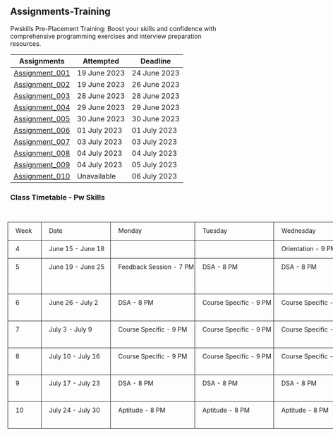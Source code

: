 ## Assignments-Training
Pwskills Pre-Placement Training: Boost your skills and confidence with comprehensive programming exercises and interview preparation resources.

|Assignments|Attempted|Deadline|
|-----|-----|-----|
|[Assignment_001](https://github.com/navneetguptacse/Assignments-Training/blob/main/Assignment_001.ipynb)| 19 June 2023|24 June 2023|
|[Assignment_002](https://github.com/navneetguptacse/Assignments-Training/blob/main/Assignment_002.ipynb)| 19 June 2023|26 June 2023|
|[Assignment_003](https://github.com/navneetguptacse/Assignments-Training/blob/main/Assignment_003.ipynb)| 28 June 2023|28 June 2023|
|[Assignment_004](https://github.com/navneetguptacse/Assignments-Training/blob/main/Assignment_004.ipynb)| 29 June 2023|29 June 2023|
|[Assignment_005](https://github.com/navneetguptacse/Assignments-Training/blob/main/Assignment_005.ipynb)| 30 June 2023|30 June 2023|
|[Assignment_006](https://github.com/navneetguptacse/Assignments-Training/blob/main/Assignment_006.ipynb)| 01 July 2023|01 July 2023|
|[Assignment_007](https://github.com/navneetguptacse/Assignments-Training/blob/main/Assignment_007.ipynb)| 03 July 2023|03 July 2023|
|[Assignment_008](https://github.com/navneetguptacse/Assignments-Training/blob/main/Assignment_008.ipynb)| 04 July 2023|04 July 2023|
|[Assignment_009](https://github.com/navneetguptacse/Assignments-Training/blob/main/Assignment_009.ipynb)| 04 July 2023|05 July 2023|
|[Assignment_010](https://github.com/navneetguptacse/Assignments-Training/blob/main/Assignment_010.ipynb)| Unavailable|06 July 2023|


### Class Timetable - Pw Skills
<html>
  <body>
    <main style="display: flex; width: 100%; justify-content: center; padding-top: 5px;"><div style="max-width: 100%; min-width: 0px; width: 900px;"><div class="notion-page-content" style="flex-shrink: 0; flex-grow: 1; max-width: 100%; display: flex; align-items: flex-start; flex-direction: column; font-size: 16px; line-height: 1.5; width: 100%; z-index: 4; padding-bottom: 30vh; padding-left: calc(96px + env(safe-area-inset-left)); padding-right: calc(96px + env(safe-area-inset-right));"><div data-block-id="80b4672e-b4ea-4e14-8e3c-a7ff7c6c5fc6" class="notion-selectable notion-table-block" style="width: 1001px; max-width: 1001px; margin-top: 1px; margin-bottom: 1px; align-self: center;"><div contenteditable="false" data-content-editable-void="true" style="color: inherit; fill: inherit; position: relative; display: flex;"><div class="notion-scroller horizontal" style="flex-grow: 1; margin-left: -8px; z-index: 1; overflow: auto hidden; margin-right: 0px; margin-bottom: 0px;"><div class="notion-table-content" style="padding-left: 146.5px; padding-right: 146.5px;"><div data-block-id="80b4672e-b4ea-4e14-8e3c-a7ff7c6c5fc6" class="notion-selectable notion-table-block" style="width: 100%; position: relative; align-self: center;"><div style="display: flex;"><div style="padding: 8px 18px 18px 8px;"><div data-block-id="80b4672e-b4ea-4e14-8e3c-a7ff7c6c5fc6" class="notion-selectable notion-table-block notion-table-tbody-selectable" style="position: relative;"><div><table><tbody><tr class="notion-table-row"><td style="color: inherit; fill: inherit; border: 1px solid rgb(47, 47, 47); position: relative; vertical-align: top; text-align: start; min-width: 59px; max-width: 59px; min-height: 32px;"><div class="notion-table-cell"><div class="notion-table-cell-text" spellcheck="true" data-content-editable-leaf="true" contenteditable="false" style="max-width: 100%; width: 100%; white-space: pre-wrap; word-break: break-word; caret-color: rgba(255, 255, 255, 0.81); padding: 7px 9px; background-color: transparent; font-size: 14px; line-height: 20px;">Week</div></div></td><td style="color: inherit; fill: inherit; border: 1px solid rgb(47, 47, 47); position: relative; vertical-align: top; text-align: start; min-width: 140px; max-width: 140px; min-height: 32px;"><div class="notion-table-cell"><div class="notion-table-cell-text" spellcheck="true" data-content-editable-leaf="true" contenteditable="false" style="max-width: 100%; width: 100%; white-space: pre-wrap; word-break: break-word; caret-color: rgba(255, 255, 255, 0.81); padding: 7px 9px; background-color: transparent; font-size: 14px; line-height: 20px;">Date</div></div></td><td style="color: inherit; fill: inherit; border: 1px solid rgb(47, 47, 47); position: relative; vertical-align: top; text-align: start; min-width: 174px; max-width: 174px; min-height: 32px;"><div class="notion-table-cell"><div class="notion-table-cell-text" spellcheck="true" data-content-editable-leaf="true" contenteditable="false" style="max-width: 100%; width: 100%; white-space: pre-wrap; word-break: break-word; caret-color: rgba(255, 255, 255, 0.81); padding: 7px 9px; background-color: transparent; font-size: 14px; line-height: 20px;">Monday</div></div></td><td style="color: inherit; fill: inherit; border: 1px solid rgb(47, 47, 47); position: relative; vertical-align: top; text-align: start; min-width: 162px; max-width: 162px; min-height: 32px;"><div class="notion-table-cell"><div class="notion-table-cell-text" spellcheck="true" data-content-editable-leaf="true" contenteditable="false" style="max-width: 100%; width: 100%; white-space: pre-wrap; word-break: break-word; caret-color: rgba(255, 255, 255, 0.81); padding: 7px 9px; background-color: transparent; font-size: 14px; line-height: 20px;">Tuesday</div></div></td><td style="color: inherit; fill: inherit; border: 1px solid rgb(47, 47, 47); position: relative; vertical-align: top; text-align: start; min-width: 163px; max-width: 163px; min-height: 32px;"><div class="notion-table-cell"><div class="notion-table-cell-text" spellcheck="true" data-content-editable-leaf="true" contenteditable="false" style="max-width: 100%; width: 100%; white-space: pre-wrap; word-break: break-word; caret-color: rgba(255, 255, 255, 0.81); padding: 7px 9px; background-color: transparent; font-size: 14px; line-height: 20px;">Wednesday</div></div></td><td style="color: inherit; fill: inherit; border: 1px solid rgb(47, 47, 47); position: relative; vertical-align: top; text-align: start; min-width: 154px; max-width: 154px; min-height: 32px;"><div class="notion-table-cell"><div class="notion-table-cell-text" spellcheck="true" data-content-editable-leaf="true" contenteditable="false" style="max-width: 100%; width: 100%; white-space: pre-wrap; word-break: break-word; caret-color: rgba(255, 255, 255, 0.81); padding: 7px 9px; background-color: transparent; font-size: 14px; line-height: 20px;">Thursday</div></div></td><td style="color: inherit; fill: inherit; border: 1px solid rgb(47, 47, 47); position: relative; vertical-align: top; text-align: start; min-width: 164px; max-width: 164px; min-height: 32px;"><div class="notion-table-cell"><div class="notion-table-cell-text" spellcheck="true" data-content-editable-leaf="true" contenteditable="false" style="max-width: 100%; width: 100%; white-space: pre-wrap; word-break: break-word; caret-color: rgba(255, 255, 255, 0.81); padding: 7px 9px; background-color: transparent; font-size: 14px; line-height: 20px;">Friday</div></div></td><td style="color: inherit; fill: inherit; border: 1px solid rgb(47, 47, 47); position: relative; vertical-align: top; text-align: start; min-width: 144px; max-width: 144px; min-height: 32px;"><div class="notion-table-cell"><div class="notion-table-cell-text" spellcheck="true" data-content-editable-leaf="true" contenteditable="false" style="max-width: 100%; width: 100%; white-space: pre-wrap; word-break: break-word; caret-color: rgba(255, 255, 255, 0.81); padding: 7px 9px; background-color: transparent; font-size: 14px; line-height: 20px;">Saturday</div></div></td><td style="color: inherit; fill: inherit; border: 1px solid rgb(47, 47, 47); position: relative; vertical-align: top; text-align: start; min-width: 154px; max-width: 154px; min-height: 32px;"><div class="notion-table-cell"><div class="notion-table-cell-text" spellcheck="true" data-content-editable-leaf="true" contenteditable="false" style="max-width: 100%; width: 100%; white-space: pre-wrap; word-break: break-word; caret-color: rgba(255, 255, 255, 0.81); padding: 7px 9px; background-color: transparent; font-size: 14px; line-height: 20px;">Sunday</div></div></td></tr><tr class="notion-table-row"><td style="color: inherit; fill: inherit; border: 1px solid rgb(47, 47, 47); position: relative; vertical-align: top; text-align: start; min-width: 59px; max-width: 59px; min-height: 32px;"><div class="notion-table-cell"><div class="notion-table-cell-text" spellcheck="true" data-content-editable-leaf="true" contenteditable="false" style="max-width: 100%; width: 100%; white-space: pre-wrap; word-break: break-word; caret-color: rgba(255, 255, 255, 0.81); padding: 7px 9px; background-color: transparent; font-size: 14px; line-height: 20px;">4</div></div></td><td style="color: inherit; fill: inherit; border: 1px solid rgb(47, 47, 47); position: relative; vertical-align: top; text-align: start; min-width: 140px; max-width: 140px; min-height: 32px;"><div class="notion-table-cell"><div class="notion-table-cell-text" spellcheck="true" data-content-editable-leaf="true" contenteditable="false" style="max-width: 100%; width: 100%; white-space: pre-wrap; word-break: break-word; caret-color: rgba(255, 255, 255, 0.81); padding: 7px 9px; background-color: transparent; font-size: 14px; line-height: 20px;">June 15 - June 18</div></div></td><td style="color: inherit; fill: inherit; border: 1px solid rgb(47, 47, 47); position: relative; vertical-align: top; text-align: start; min-width: 174px; max-width: 174px; min-height: 32px;"><div class="notion-table-cell"><div class="notion-table-cell-text" spellcheck="true" data-content-editable-leaf="true" contenteditable="false" style="max-width: 100%; width: 100%; white-space: pre-wrap; word-break: break-word; caret-color: rgba(255, 255, 255, 0.81); padding: 7px 9px; background-color: transparent; font-size: 14px; line-height: 20px; min-height: 1em; color: rgba(255, 255, 255, 0.81); -webkit-text-fill-color: rgba(255, 255, 255, 0.282);"></div></div></td><td style="color: inherit; fill: inherit; border: 1px solid rgb(47, 47, 47); position: relative; vertical-align: top; text-align: start; min-width: 162px; max-width: 162px; min-height: 32px;"><div class="notion-table-cell"><div class="notion-table-cell-text" spellcheck="true" data-content-editable-leaf="true" contenteditable="false" style="max-width: 100%; width: 100%; white-space: pre-wrap; word-break: break-word; caret-color: rgba(255, 255, 255, 0.81); padding: 7px 9px; background-color: transparent; font-size: 14px; line-height: 20px; min-height: 1em; color: rgba(255, 255, 255, 0.81); -webkit-text-fill-color: rgba(255, 255, 255, 0.282);"></div></div></td><td style="color: inherit; fill: inherit; border: 1px solid rgb(47, 47, 47); position: relative; vertical-align: top; text-align: start; min-width: 163px; max-width: 163px; min-height: 32px;"><div class="notion-table-cell"><div class="notion-table-cell-text" spellcheck="true" data-content-editable-leaf="true" contenteditable="false" style="max-width: 100%; width: 100%; white-space: pre-wrap; word-break: break-word; caret-color: rgba(255, 255, 255, 0.81); padding: 7px 9px; background-color: transparent; font-size: 14px; line-height: 20px;">Orientation - 9 PM</div></div></td><td style="color: inherit; fill: inherit; border: 1px solid rgb(47, 47, 47); position: relative; vertical-align: top; text-align: start; min-width: 154px; max-width: 154px; min-height: 32px;"><div class="notion-table-cell"><div class="notion-table-cell-text" spellcheck="true" data-content-editable-leaf="true" contenteditable="false" style="max-width: 100%; width: 100%; white-space: pre-wrap; word-break: break-word; caret-color: rgba(255, 255, 255, 0.81); padding: 7px 9px; background-color: transparent; font-size: 14px; line-height: 20px;">Orientation - 9 PM</div></div></td><td style="color: inherit; fill: inherit; border: 1px solid rgb(47, 47, 47); position: relative; vertical-align: top; text-align: start; min-width: 164px; max-width: 164px; min-height: 32px;"><div class="notion-table-cell"><div class="notion-table-cell-text" spellcheck="true" data-content-editable-leaf="true" contenteditable="false" style="max-width: 100%; width: 100%; white-space: pre-wrap; word-break: break-word; caret-color: rgba(255, 255, 255, 0.81); padding: 7px 9px; background-color: transparent; font-size: 14px; line-height: 20px;">DSA - 9 PM</div></div></td><td style="color: inherit; fill: inherit; border: 1px solid rgb(47, 47, 47); position: relative; vertical-align: top; text-align: start; min-width: 144px; max-width: 144px; min-height: 32px;"><div class="notion-table-cell"><div class="notion-table-cell-text" spellcheck="true" data-content-editable-leaf="true" contenteditable="false" style="max-width: 100%; width: 100%; white-space: pre-wrap; word-break: break-word; caret-color: rgba(255, 255, 255, 0.81); padding: 7px 9px; background-color: transparent; font-size: 14px; line-height: 20px;">DSA - 9 PM</div></div></td><td style="color: inherit; fill: inherit; border: 1px solid rgb(47, 47, 47); position: relative; vertical-align: top; text-align: start; min-width: 154px; max-width: 154px; min-height: 32px;"><div class="notion-table-cell"><div class="notion-table-cell-text" spellcheck="true" data-content-editable-leaf="true" contenteditable="false" style="max-width: 100%; width: 100%; white-space: pre-wrap; word-break: break-word; caret-color: rgba(255, 255, 255, 0.81); padding: 7px 9px; background-color: transparent; font-size: 14px; line-height: 20px; min-height: 1em; color: rgba(255, 255, 255, 0.81); -webkit-text-fill-color: rgba(255, 255, 255, 0.282);"></div></div></td></tr><tr class="notion-table-row"><td style="color: inherit; fill: inherit; border: 1px solid rgb(47, 47, 47); position: relative; vertical-align: top; text-align: start; min-width: 59px; max-width: 59px; min-height: 32px;"><div class="notion-table-cell"><div class="notion-table-cell-text" spellcheck="true" data-content-editable-leaf="true" contenteditable="false" style="max-width: 100%; width: 100%; white-space: pre-wrap; word-break: break-word; caret-color: rgba(255, 255, 255, 0.81); padding: 7px 9px; background-color: transparent; font-size: 14px; line-height: 20px;">5</div></div></td><td style="color: inherit; fill: inherit; border: 1px solid rgb(47, 47, 47); position: relative; vertical-align: top; text-align: start; min-width: 140px; max-width: 140px; min-height: 32px;"><div class="notion-table-cell"><div class="notion-table-cell-text" spellcheck="true" data-content-editable-leaf="true" contenteditable="false" style="max-width: 100%; width: 100%; white-space: pre-wrap; word-break: break-word; caret-color: rgba(255, 255, 255, 0.81); padding: 7px 9px; background-color: transparent; font-size: 14px; line-height: 20px;">June 19 - June 25</div></div></td><td style="color: inherit; fill: inherit; border: 1px solid rgb(47, 47, 47); position: relative; vertical-align: top; text-align: start; min-width: 174px; max-width: 174px; min-height: 32px;"><div class="notion-table-cell"><div class="notion-table-cell-text" spellcheck="true" data-content-editable-leaf="true" contenteditable="false" style="max-width: 100%; width: 100%; white-space: pre-wrap; word-break: break-word; caret-color: rgba(255, 255, 255, 0.81); padding: 7px 9px; background-color: transparent; font-size: 14px; line-height: 20px;">Feedback Session - 7 PM</div></div></td><td style="color: inherit; fill: inherit; border: 1px solid rgb(47, 47, 47); position: relative; vertical-align: top; text-align: start; min-width: 162px; max-width: 162px; min-height: 32px;"><div class="notion-table-cell"><div class="notion-table-cell-text" spellcheck="true" data-content-editable-leaf="true" contenteditable="false" style="max-width: 100%; width: 100%; white-space: pre-wrap; word-break: break-word; caret-color: rgba(255, 255, 255, 0.81); padding: 7px 9px; background-color: transparent; font-size: 14px; line-height: 20px;">DSA - 8 PM</div></div></td><td style="color: inherit; fill: inherit; border: 1px solid rgb(47, 47, 47); position: relative; vertical-align: top; text-align: start; min-width: 163px; max-width: 163px; min-height: 32px;"><div class="notion-table-cell"><div class="notion-table-cell-text" spellcheck="true" data-content-editable-leaf="true" contenteditable="false" style="max-width: 100%; width: 100%; white-space: pre-wrap; word-break: break-word; caret-color: rgba(255, 255, 255, 0.81); padding: 7px 9px; background-color: transparent; font-size: 14px; line-height: 20px;">DSA - 8 PM</div></div></td><td style="color: inherit; fill: inherit; border: 1px solid rgb(47, 47, 47); position: relative; vertical-align: top; text-align: start; min-width: 154px; max-width: 154px; min-height: 32px;"><div class="notion-table-cell"><div class="notion-table-cell-text" spellcheck="true" data-content-editable-leaf="true" contenteditable="false" style="max-width: 100%; width: 100%; white-space: pre-wrap; word-break: break-word; caret-color: rgba(255, 255, 255, 0.81); padding: 7px 9px; background-color: transparent; font-size: 14px; line-height: 20px;">DSA - 8 PM</div></div></td><td style="color: inherit; fill: inherit; border: 1px solid rgb(47, 47, 47); position: relative; vertical-align: top; text-align: start; min-width: 164px; max-width: 164px; min-height: 32px;"><div class="notion-table-cell"><div class="notion-table-cell-text" spellcheck="true" data-content-editable-leaf="true" contenteditable="false" style="max-width: 100%; width: 100%; white-space: pre-wrap; word-break: break-word; caret-color: rgba(255, 255, 255, 0.81); padding: 7px 9px; background-color: transparent; font-size: 14px; line-height: 20px;">DSA - 8 PM</div></div></td><td style="color: inherit; fill: inherit; border: 1px solid rgb(47, 47, 47); position: relative; vertical-align: top; text-align: start; min-width: 144px; max-width: 144px; min-height: 32px;"><div class="notion-table-cell"><div class="notion-table-cell-text" spellcheck="true" data-content-editable-leaf="true" contenteditable="false" style="max-width: 100%; width: 100%; white-space: pre-wrap; word-break: break-word; caret-color: rgba(255, 255, 255, 0.81); padding: 7px 9px; background-color: transparent; font-size: 14px; line-height: 20px;">Profile Building - 7:30 PM
DSA - 9 PM</div></div></td><td style="color: inherit; fill: inherit; border: 1px solid rgb(47, 47, 47); position: relative; vertical-align: top; text-align: start; min-width: 154px; max-width: 154px; min-height: 32px;"><div class="notion-table-cell"><div class="notion-table-cell-text" spellcheck="true" data-content-editable-leaf="true" contenteditable="false" style="max-width: 100%; width: 100%; white-space: pre-wrap; word-break: break-word; caret-color: rgba(255, 255, 255, 0.81); padding: 7px 9px; background-color: transparent; font-size: 14px; line-height: 20px;">Mock Test - DSA</div></div></td></tr><tr class="notion-table-row"><td style="color: inherit; fill: inherit; border: 1px solid rgb(47, 47, 47); position: relative; vertical-align: top; text-align: start; min-width: 59px; max-width: 59px; min-height: 32px;"><div class="notion-table-cell"><div class="notion-table-cell-text" spellcheck="true" data-content-editable-leaf="true" contenteditable="false" style="max-width: 100%; width: 100%; white-space: pre-wrap; word-break: break-word; caret-color: rgba(255, 255, 255, 0.81); padding: 7px 9px; background-color: transparent; font-size: 14px; line-height: 20px;">6</div></div></td><td style="color: inherit; fill: inherit; border: 1px solid rgb(47, 47, 47); position: relative; vertical-align: top; text-align: start; min-width: 140px; max-width: 140px; min-height: 32px;"><div class="notion-table-cell"><div class="notion-table-cell-text" spellcheck="true" data-content-editable-leaf="true" contenteditable="false" style="max-width: 100%; width: 100%; white-space: pre-wrap; word-break: break-word; caret-color: rgba(255, 255, 255, 0.81); padding: 7px 9px; background-color: transparent; font-size: 14px; line-height: 20px;">June 26 - July 2</div></div></td><td style="color: inherit; fill: inherit; border: 1px solid rgb(47, 47, 47); position: relative; vertical-align: top; text-align: start; min-width: 174px; max-width: 174px; min-height: 32px;"><div class="notion-table-cell"><div class="notion-table-cell-text" spellcheck="true" data-content-editable-leaf="true" contenteditable="false" style="max-width: 100%; width: 100%; white-space: pre-wrap; word-break: break-word; caret-color: rgba(255, 255, 255, 0.81); padding: 7px 9px; background-color: transparent; font-size: 14px; line-height: 20px;">DSA - 8 PM</div></div></td><td style="color: inherit; fill: inherit; border: 1px solid rgb(47, 47, 47); position: relative; vertical-align: top; text-align: start; min-width: 162px; max-width: 162px; min-height: 32px;"><div class="notion-table-cell"><div class="notion-table-cell-text" spellcheck="true" data-content-editable-leaf="true" contenteditable="false" style="max-width: 100%; width: 100%; white-space: pre-wrap; word-break: break-word; caret-color: rgba(255, 255, 255, 0.81); padding: 7px 9px; background-color: transparent; font-size: 14px; line-height: 20px;">Course Specific - 9 PM</div></div></td><td style="color: inherit; fill: inherit; border: 1px solid rgb(47, 47, 47); position: relative; vertical-align: top; text-align: start; min-width: 163px; max-width: 163px; min-height: 32px;"><div class="notion-table-cell"><div class="notion-table-cell-text" spellcheck="true" data-content-editable-leaf="true" contenteditable="false" style="max-width: 100%; width: 100%; white-space: pre-wrap; word-break: break-word; caret-color: rgba(255, 255, 255, 0.81); padding: 7px 9px; background-color: transparent; font-size: 14px; line-height: 20px;">Course Specific - 9 PM</div></div></td><td style="color: inherit; fill: inherit; border: 1px solid rgb(47, 47, 47); position: relative; vertical-align: top; text-align: start; min-width: 154px; max-width: 154px; min-height: 32px;"><div class="notion-table-cell"><div class="notion-table-cell-text" spellcheck="true" data-content-editable-leaf="true" contenteditable="false" style="max-width: 100%; width: 100%; white-space: pre-wrap; word-break: break-word; caret-color: rgba(255, 255, 255, 0.81); padding: 7px 9px; background-color: transparent; font-size: 14px; line-height: 20px;">Course Specific - 9 PM</div></div></td><td style="color: inherit; fill: inherit; border: 1px solid rgb(47, 47, 47); position: relative; vertical-align: top; text-align: start; min-width: 164px; max-width: 164px; min-height: 32px;"><div class="notion-table-cell"><div class="notion-table-cell-text" spellcheck="true" data-content-editable-leaf="true" contenteditable="false" style="max-width: 100%; width: 100%; white-space: pre-wrap; word-break: break-word; caret-color: rgba(255, 255, 255, 0.81); padding: 7px 9px; background-color: transparent; font-size: 14px; line-height: 20px;">Course Specific - 9 PM</div></div></td><td style="color: inherit; fill: inherit; border: 1px solid rgb(47, 47, 47); position: relative; vertical-align: top; text-align: start; min-width: 144px; max-width: 144px; min-height: 32px;"><div class="notion-table-cell"><div class="notion-table-cell-text" spellcheck="true" data-content-editable-leaf="true" contenteditable="false" style="max-width: 100%; width: 100%; white-space: pre-wrap; word-break: break-word; caret-color: rgba(255, 255, 255, 0.81); padding: 7px 9px; background-color: transparent; font-size: 14px; line-height: 20px;">Soft Skills - 12 PM
Profile Building</div></div></td><td style="color: inherit; fill: inherit; border: 1px solid rgb(47, 47, 47); position: relative; vertical-align: top; text-align: start; min-width: 154px; max-width: 154px; min-height: 32px;"><div class="notion-table-cell"><div class="notion-table-cell-text" spellcheck="true" data-content-editable-leaf="true" contenteditable="false" style="max-width: 100%; width: 100%; white-space: pre-wrap; word-break: break-word; caret-color: rgba(255, 255, 255, 0.81); padding: 7px 9px; background-color: transparent; font-size: 14px; line-height: 20px;">Mock Test - Course Specific</div></div></td></tr><tr class="notion-table-row"><td style="color: inherit; fill: inherit; border: 1px solid rgb(47, 47, 47); position: relative; vertical-align: top; text-align: start; min-width: 59px; max-width: 59px; min-height: 32px;"><div class="notion-table-cell"><div class="notion-table-cell-text" spellcheck="true" data-content-editable-leaf="true" contenteditable="false" style="max-width: 100%; width: 100%; white-space: pre-wrap; word-break: break-word; caret-color: rgba(255, 255, 255, 0.81); padding: 7px 9px; background-color: transparent; font-size: 14px; line-height: 20px;">7</div></div></td><td style="color: inherit; fill: inherit; border: 1px solid rgb(47, 47, 47); position: relative; vertical-align: top; text-align: start; min-width: 140px; max-width: 140px; min-height: 32px;"><div class="notion-table-cell"><div class="notion-table-cell-text" spellcheck="true" data-content-editable-leaf="true" contenteditable="false" style="max-width: 100%; width: 100%; white-space: pre-wrap; word-break: break-word; caret-color: rgba(255, 255, 255, 0.81); padding: 7px 9px; background-color: transparent; font-size: 14px; line-height: 20px;">July 3 - July 9</div></div></td><td style="color: inherit; fill: inherit; border: 1px solid rgb(47, 47, 47); position: relative; vertical-align: top; text-align: start; min-width: 174px; max-width: 174px; min-height: 32px;"><div class="notion-table-cell"><div class="notion-table-cell-text" spellcheck="true" data-content-editable-leaf="true" contenteditable="false" style="max-width: 100%; width: 100%; white-space: pre-wrap; word-break: break-word; caret-color: rgba(255, 255, 255, 0.81); padding: 7px 9px; background-color: transparent; font-size: 14px; line-height: 20px;">Course Specific - 9 PM</div></div></td><td style="color: inherit; fill: inherit; border: 1px solid rgb(47, 47, 47); position: relative; vertical-align: top; text-align: start; min-width: 162px; max-width: 162px; min-height: 32px;"><div class="notion-table-cell"><div class="notion-table-cell-text" spellcheck="true" data-content-editable-leaf="true" contenteditable="false" style="max-width: 100%; width: 100%; white-space: pre-wrap; word-break: break-word; caret-color: rgba(255, 255, 255, 0.81); padding: 7px 9px; background-color: transparent; font-size: 14px; line-height: 20px;">Course Specific - 9 PM</div></div></td><td style="color: inherit; fill: inherit; border: 1px solid rgb(47, 47, 47); position: relative; vertical-align: top; text-align: start; min-width: 163px; max-width: 163px; min-height: 32px;"><div class="notion-table-cell"><div class="notion-table-cell-text" spellcheck="true" data-content-editable-leaf="true" contenteditable="false" style="max-width: 100%; width: 100%; white-space: pre-wrap; word-break: break-word; caret-color: rgba(255, 255, 255, 0.81); padding: 7px 9px; background-color: transparent; font-size: 14px; line-height: 20px;">Course Specific - 9 PM</div></div></td><td style="color: inherit; fill: inherit; border: 1px solid rgb(47, 47, 47); position: relative; vertical-align: top; text-align: start; min-width: 154px; max-width: 154px; min-height: 32px;"><div class="notion-table-cell"><div class="notion-table-cell-text" spellcheck="true" data-content-editable-leaf="true" contenteditable="false" style="max-width: 100%; width: 100%; white-space: pre-wrap; word-break: break-word; caret-color: rgba(255, 255, 255, 0.81); padding: 7px 9px; background-color: transparent; font-size: 14px; line-height: 20px;">Course Specific - 9 PM</div></div></td><td style="color: inherit; fill: inherit; border: 1px solid rgb(47, 47, 47); position: relative; vertical-align: top; text-align: start; min-width: 164px; max-width: 164px; min-height: 32px;"><div class="notion-table-cell"><div class="notion-table-cell-text" spellcheck="true" data-content-editable-leaf="true" contenteditable="false" style="max-width: 100%; width: 100%; white-space: pre-wrap; word-break: break-word; caret-color: rgba(255, 255, 255, 0.81); padding: 7px 9px; background-color: transparent; font-size: 14px; line-height: 20px;">Course Specific - 9 PM</div></div></td><td style="color: inherit; fill: inherit; border: 1px solid rgb(47, 47, 47); position: relative; vertical-align: top; text-align: start; min-width: 144px; max-width: 144px; min-height: 32px;"><div class="notion-table-cell"><div class="notion-table-cell-text" spellcheck="true" data-content-editable-leaf="true" contenteditable="false" style="max-width: 100%; width: 100%; white-space: pre-wrap; word-break: break-word; caret-color: rgba(255, 255, 255, 0.81); padding: 7px 9px; background-color: transparent; font-size: 14px; line-height: 20px;">Soft Skills - 12 PM
Profile Building</div></div></td><td style="color: inherit; fill: inherit; border: 1px solid rgb(47, 47, 47); position: relative; vertical-align: top; text-align: start; min-width: 154px; max-width: 154px; min-height: 32px;"><div class="notion-table-cell"><div class="notion-table-cell-text" spellcheck="true" data-content-editable-leaf="true" contenteditable="false" style="max-width: 100%; width: 100%; white-space: pre-wrap; word-break: break-word; caret-color: rgba(255, 255, 255, 0.81); padding: 7px 9px; background-color: transparent; font-size: 14px; line-height: 20px;">Mock Test - Course Specific</div></div></td></tr><tr class="notion-table-row"><td style="color: inherit; fill: inherit; border: 1px solid rgb(47, 47, 47); position: relative; vertical-align: top; text-align: start; min-width: 59px; max-width: 59px; min-height: 32px;"><div class="notion-table-cell"><div class="notion-table-cell-text" spellcheck="true" data-content-editable-leaf="true" contenteditable="false" style="max-width: 100%; width: 100%; white-space: pre-wrap; word-break: break-word; caret-color: rgba(255, 255, 255, 0.81); padding: 7px 9px; background-color: transparent; font-size: 14px; line-height: 20px;">8</div></div></td><td style="color: inherit; fill: inherit; border: 1px solid rgb(47, 47, 47); position: relative; vertical-align: top; text-align: start; min-width: 140px; max-width: 140px; min-height: 32px;"><div class="notion-table-cell"><div class="notion-table-cell-text" spellcheck="true" data-content-editable-leaf="true" contenteditable="false" style="max-width: 100%; width: 100%; white-space: pre-wrap; word-break: break-word; caret-color: rgba(255, 255, 255, 0.81); padding: 7px 9px; background-color: transparent; font-size: 14px; line-height: 20px;">July 10 - July 16</div></div></td><td style="color: inherit; fill: inherit; border: 1px solid rgb(47, 47, 47); position: relative; vertical-align: top; text-align: start; min-width: 174px; max-width: 174px; min-height: 32px;"><div class="notion-table-cell"><div class="notion-table-cell-text" spellcheck="true" data-content-editable-leaf="true" contenteditable="false" style="max-width: 100%; width: 100%; white-space: pre-wrap; word-break: break-word; caret-color: rgba(255, 255, 255, 0.81); padding: 7px 9px; background-color: transparent; font-size: 14px; line-height: 20px;">Course Specific - 9 PM</div></div></td><td style="color: inherit; fill: inherit; border: 1px solid rgb(47, 47, 47); position: relative; vertical-align: top; text-align: start; min-width: 162px; max-width: 162px; min-height: 32px;"><div class="notion-table-cell"><div class="notion-table-cell-text" spellcheck="true" data-content-editable-leaf="true" contenteditable="false" style="max-width: 100%; width: 100%; white-space: pre-wrap; word-break: break-word; caret-color: rgba(255, 255, 255, 0.81); padding: 7px 9px; background-color: transparent; font-size: 14px; line-height: 20px;">Course Specific - 9 PM</div></div></td><td style="color: inherit; fill: inherit; border: 1px solid rgb(47, 47, 47); position: relative; vertical-align: top; text-align: start; min-width: 163px; max-width: 163px; min-height: 32px;"><div class="notion-table-cell"><div class="notion-table-cell-text" spellcheck="true" data-content-editable-leaf="true" contenteditable="false" style="max-width: 100%; width: 100%; white-space: pre-wrap; word-break: break-word; caret-color: rgba(255, 255, 255, 0.81); padding: 7px 9px; background-color: transparent; font-size: 14px; line-height: 20px;">Course Specific - 9 PM</div></div></td><td style="color: inherit; fill: inherit; border: 1px solid rgb(47, 47, 47); position: relative; vertical-align: top; text-align: start; min-width: 154px; max-width: 154px; min-height: 32px;"><div class="notion-table-cell"><div class="notion-table-cell-text" spellcheck="true" data-content-editable-leaf="true" contenteditable="false" style="max-width: 100%; width: 100%; white-space: pre-wrap; word-break: break-word; caret-color: rgba(255, 255, 255, 0.81); padding: 7px 9px; background-color: transparent; font-size: 14px; line-height: 20px;">Course Specific - 9 PM</div></div></td><td style="color: inherit; fill: inherit; border: 1px solid rgb(47, 47, 47); position: relative; vertical-align: top; text-align: start; min-width: 164px; max-width: 164px; min-height: 32px;"><div class="notion-table-cell"><div class="notion-table-cell-text" spellcheck="true" data-content-editable-leaf="true" contenteditable="false" style="max-width: 100%; width: 100%; white-space: pre-wrap; word-break: break-word; caret-color: rgba(255, 255, 255, 0.81); padding: 7px 9px; background-color: transparent; font-size: 14px; line-height: 20px;">DSA - 8 PM</div></div></td><td style="color: inherit; fill: inherit; border: 1px solid rgb(47, 47, 47); position: relative; vertical-align: top; text-align: start; min-width: 144px; max-width: 144px; min-height: 32px;"><div class="notion-table-cell"><div class="notion-table-cell-text" spellcheck="true" data-content-editable-leaf="true" contenteditable="false" style="max-width: 100%; width: 100%; white-space: pre-wrap; word-break: break-word; caret-color: rgba(255, 255, 255, 0.81); padding: 7px 9px; background-color: transparent; font-size: 14px; line-height: 20px;">Soft Skills - 12 PM
DSA - 8 PM</div></div></td><td style="color: inherit; fill: inherit; border: 1px solid rgb(47, 47, 47); position: relative; vertical-align: top; text-align: start; min-width: 154px; max-width: 154px; min-height: 32px;"><div class="notion-table-cell"><div class="notion-table-cell-text" spellcheck="true" data-content-editable-leaf="true" contenteditable="false" style="max-width: 100%; width: 100%; white-space: pre-wrap; word-break: break-word; caret-color: rgba(255, 255, 255, 0.81); padding: 7px 9px; background-color: transparent; font-size: 14px; line-height: 20px;">Mock Test - DSA</div></div></td></tr><tr class="notion-table-row"><td style="color: inherit; fill: inherit; border: 1px solid rgb(47, 47, 47); position: relative; vertical-align: top; text-align: start; min-width: 59px; max-width: 59px; min-height: 32px;"><div class="notion-table-cell"><div class="notion-table-cell-text" spellcheck="true" data-content-editable-leaf="true" contenteditable="false" style="max-width: 100%; width: 100%; white-space: pre-wrap; word-break: break-word; caret-color: rgba(255, 255, 255, 0.81); padding: 7px 9px; background-color: transparent; font-size: 14px; line-height: 20px;">9</div></div></td><td style="color: inherit; fill: inherit; border: 1px solid rgb(47, 47, 47); position: relative; vertical-align: top; text-align: start; min-width: 140px; max-width: 140px; min-height: 32px;"><div class="notion-table-cell"><div class="notion-table-cell-text" spellcheck="true" data-content-editable-leaf="true" contenteditable="false" style="max-width: 100%; width: 100%; white-space: pre-wrap; word-break: break-word; caret-color: rgba(255, 255, 255, 0.81); padding: 7px 9px; background-color: transparent; font-size: 14px; line-height: 20px;">July 17 - July 23</div></div></td><td style="color: inherit; fill: inherit; border: 1px solid rgb(47, 47, 47); position: relative; vertical-align: top; text-align: start; min-width: 174px; max-width: 174px; min-height: 32px;"><div class="notion-table-cell"><div class="notion-table-cell-text" spellcheck="true" data-content-editable-leaf="true" contenteditable="false" style="max-width: 100%; width: 100%; white-space: pre-wrap; word-break: break-word; caret-color: rgba(255, 255, 255, 0.81); padding: 7px 9px; background-color: transparent; font-size: 14px; line-height: 20px;">DSA - 8 PM</div></div></td><td style="color: inherit; fill: inherit; border: 1px solid rgb(47, 47, 47); position: relative; vertical-align: top; text-align: start; min-width: 162px; max-width: 162px; min-height: 32px;"><div class="notion-table-cell"><div class="notion-table-cell-text" spellcheck="true" data-content-editable-leaf="true" contenteditable="false" style="max-width: 100%; width: 100%; white-space: pre-wrap; word-break: break-word; caret-color: rgba(255, 255, 255, 0.81); padding: 7px 9px; background-color: transparent; font-size: 14px; line-height: 20px;">DSA - 8 PM</div></div></td><td style="color: inherit; fill: inherit; border: 1px solid rgb(47, 47, 47); position: relative; vertical-align: top; text-align: start; min-width: 163px; max-width: 163px; min-height: 32px;"><div class="notion-table-cell"><div class="notion-table-cell-text" spellcheck="true" data-content-editable-leaf="true" contenteditable="false" style="max-width: 100%; width: 100%; white-space: pre-wrap; word-break: break-word; caret-color: rgba(255, 255, 255, 0.81); padding: 7px 9px; background-color: transparent; font-size: 14px; line-height: 20px;">DSA - 8 PM</div></div></td><td style="color: inherit; fill: inherit; border: 1px solid rgb(47, 47, 47); position: relative; vertical-align: top; text-align: start; min-width: 154px; max-width: 154px; min-height: 32px;"><div class="notion-table-cell"><div class="notion-table-cell-text" spellcheck="true" data-content-editable-leaf="true" contenteditable="false" style="max-width: 100%; width: 100%; white-space: pre-wrap; word-break: break-word; caret-color: rgba(255, 255, 255, 0.81); padding: 7px 9px; background-color: transparent; font-size: 14px; line-height: 20px;">DSA - 8 PM</div></div></td><td style="color: inherit; fill: inherit; border: 1px solid rgb(47, 47, 47); position: relative; vertical-align: top; text-align: start; min-width: 164px; max-width: 164px; min-height: 32px;"><div class="notion-table-cell"><div class="notion-table-cell-text" spellcheck="true" data-content-editable-leaf="true" contenteditable="false" style="max-width: 100%; width: 100%; white-space: pre-wrap; word-break: break-word; caret-color: rgba(255, 255, 255, 0.81); padding: 7px 9px; background-color: transparent; font-size: 14px; line-height: 20px;">DSA - 8 PM</div></div></td><td style="color: inherit; fill: inherit; border: 1px solid rgb(47, 47, 47); position: relative; vertical-align: top; text-align: start; min-width: 144px; max-width: 144px; min-height: 32px;"><div class="notion-table-cell"><div class="notion-table-cell-text" spellcheck="true" data-content-editable-leaf="true" contenteditable="false" style="max-width: 100%; width: 100%; white-space: pre-wrap; word-break: break-word; caret-color: rgba(255, 255, 255, 0.81); padding: 7px 9px; background-color: transparent; font-size: 14px; line-height: 20px;">Soft Skills - 12 PM
DSA - 8 PM</div></div></td><td style="color: inherit; fill: inherit; border: 1px solid rgb(47, 47, 47); position: relative; vertical-align: top; text-align: start; min-width: 154px; max-width: 154px; min-height: 32px;"><div class="notion-table-cell"><div class="notion-table-cell-text" spellcheck="true" data-content-editable-leaf="true" contenteditable="false" style="max-width: 100%; width: 100%; white-space: pre-wrap; word-break: break-word; caret-color: rgba(255, 255, 255, 0.81); padding: 7px 9px; background-color: transparent; font-size: 14px; line-height: 20px;">Mock Test - DSA</div></div></td></tr><tr class="notion-table-row"><td style="color: inherit; fill: inherit; border: 1px solid rgb(47, 47, 47); position: relative; vertical-align: top; text-align: start; min-width: 59px; max-width: 59px; min-height: 32px;"><div class="notion-table-cell"><div class="notion-table-cell-text" spellcheck="true" data-content-editable-leaf="true" contenteditable="false" style="max-width: 100%; width: 100%; white-space: pre-wrap; word-break: break-word; caret-color: rgba(255, 255, 255, 0.81); padding: 7px 9px; background-color: transparent; font-size: 14px; line-height: 20px;">10</div></div></td><td style="color: inherit; fill: inherit; border: 1px solid rgb(47, 47, 47); position: relative; vertical-align: top; text-align: start; min-width: 140px; max-width: 140px; min-height: 32px;"><div class="notion-table-cell"><div class="notion-table-cell-text" spellcheck="true" data-content-editable-leaf="true" contenteditable="false" style="max-width: 100%; width: 100%; white-space: pre-wrap; word-break: break-word; caret-color: rgba(255, 255, 255, 0.81); padding: 7px 9px; background-color: transparent; font-size: 14px; line-height: 20px;">July 24 - July 30</div></div></td><td style="color: inherit; fill: inherit; border: 1px solid rgb(47, 47, 47); position: relative; vertical-align: top; text-align: start; min-width: 174px; max-width: 174px; min-height: 32px;"><div class="notion-table-cell"><div class="notion-table-cell-text" spellcheck="true" data-content-editable-leaf="true" contenteditable="false" style="max-width: 100%; width: 100%; white-space: pre-wrap; word-break: break-word; caret-color: rgba(255, 255, 255, 0.81); padding: 7px 9px; background-color: transparent; font-size: 14px; line-height: 20px;">Aptitude - 8 PM</div></div></td><td style="color: inherit; fill: inherit; border: 1px solid rgb(47, 47, 47); position: relative; vertical-align: top; text-align: start; min-width: 162px; max-width: 162px; min-height: 32px;"><div class="notion-table-cell"><div class="notion-table-cell-text" spellcheck="true" data-content-editable-leaf="true" contenteditable="false" style="max-width: 100%; width: 100%; white-space: pre-wrap; word-break: break-word; caret-color: rgba(255, 255, 255, 0.81); padding: 7px 9px; background-color: transparent; font-size: 14px; line-height: 20px;">Aptitude - 8 PM</div></div></td><td style="color: inherit; fill: inherit; border: 1px solid rgb(47, 47, 47); position: relative; vertical-align: top; text-align: start; min-width: 163px; max-width: 163px; min-height: 32px;"><div class="notion-table-cell"><div class="notion-table-cell-text" spellcheck="true" data-content-editable-leaf="true" contenteditable="false" style="max-width: 100%; width: 100%; white-space: pre-wrap; word-break: break-word; caret-color: rgba(255, 255, 255, 0.81); padding: 7px 9px; background-color: transparent; font-size: 14px; line-height: 20px;">Aptitude - 8 PM</div></div></td><td style="color: inherit; fill: inherit; border: 1px solid rgb(47, 47, 47); position: relative; vertical-align: top; text-align: start; min-width: 154px; max-width: 154px; min-height: 32px;"><div class="notion-table-cell"><div class="notion-table-cell-text" spellcheck="true" data-content-editable-leaf="true" contenteditable="false" style="max-width: 100%; width: 100%; white-space: pre-wrap; word-break: break-word; caret-color: rgba(255, 255, 255, 0.81); padding: 7px 9px; background-color: transparent; font-size: 14px; line-height: 20px;">Aptitude - 8 PM</div></div></td><td style="color: inherit; fill: inherit; border: 1px solid rgb(47, 47, 47); position: relative; vertical-align: top; text-align: start; min-width: 164px; max-width: 164px; min-height: 32px;"><div class="notion-table-cell"><div class="notion-table-cell-text" spellcheck="true" data-content-editable-leaf="true" contenteditable="false" style="max-width: 100%; width: 100%; white-space: pre-wrap; word-break: break-word; caret-color: rgba(255, 255, 255, 0.81); padding: 7px 9px; background-color: transparent; font-size: 14px; line-height: 20px;">Aptitude - 8 PM</div></div></td><td style="color: inherit; fill: inherit; border: 1px solid rgb(47, 47, 47); position: relative; vertical-align: top; text-align: start; min-width: 144px; max-width: 144px; min-height: 32px;"><div class="notion-table-cell"><div class="notion-table-cell-text" spellcheck="true" data-content-editable-leaf="true" contenteditable="false" style="max-width: 100%; width: 100%; white-space: pre-wrap; word-break: break-word; caret-color: rgba(255, 255, 255, 0.81); padding: 7px 9px; background-color: transparent; font-size: 14px; line-height: 20px;">Interview Awareness - 8PM</div></div></td><td style="color: inherit; fill: inherit; border: 1px solid rgb(47, 47, 47); position: relative; vertical-align: top; text-align: start; min-width: 154px; max-width: 154px; min-height: 32px;"><div class="notion-table-cell"><div class="notion-table-cell-text" spellcheck="true" data-content-editable-leaf="true" contenteditable="false" style="max-width: 100%; width: 100%; white-space: pre-wrap; word-break: break-word; caret-color: rgba(255, 255, 255, 0.81); padding: 7px 9px; background-color: transparent; font-size: 14px; line-height: 20px;">Mock Test - Aptitude</div></div></td></tr></tbody></table></div></div></div></div></div></div></div><div style="position: absolute; background: linear-gradient(90deg, rgb(25, 25, 25) 0%, rgba(25, 25, 25, 0) 100%); top: 8px; bottom: 18px; left: -154.5px; width: 18px; z-index: 10; pointer-events: none;"></div></div></div><div data-block-id="dd36bd1c-ab32-4d35-9e14-292a83961f24" class="notion-selectable notion-text-block" style="width: 100%; max-width: 809px; margin-top: 1px; margin-bottom: 0px;"><div style="color: inherit; fill: inherit;"><div style="display: flex;"><div spellcheck="true" data-content-editable-leaf="true" contenteditable="false" style="max-width: 100%; width: 100%; white-space: pre-wrap; word-break: break-word; caret-color: rgba(255, 255, 255, 0.81); padding: 3px 2px; min-height: 1em; color: rgba(255, 255, 255, 0.81); -webkit-text-fill-color: rgba(255, 255, 255, 0.282);"></div></div></div></div></div></div><div contenteditable="false" data-content-editable-void="true" style="width: 0px;"><div style="display: none; flex-shrink: 0; pointer-events: none; width: 0px; position: absolute; right: -18px; opacity: 0;"><div style="display: flex; flex-direction: column; padding: 5px 16px; width: 340px; flex-shrink: 0; height: 100%; position: relative; pointer-events: none; z-index: 1;"><div style="position: absolute; pointer-events: none; width: 100%; height: 100%; top: -5px; background: linear-gradient(rgb(25, 25, 25) 0px, rgba(25, 25, 25, 0) 15px);"></div></div></div></div></main>
  </body>
</html>
